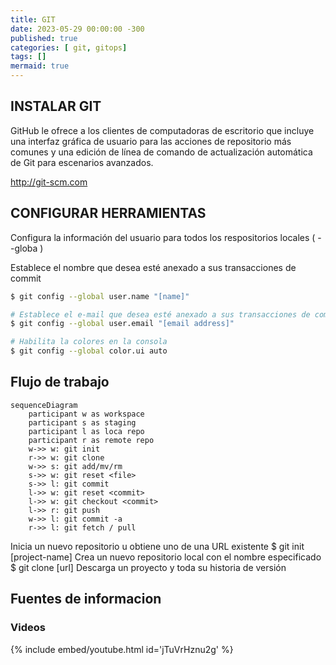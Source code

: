 ```yaml
---
title: GIT
date: 2023-05-29 00:00:00 -300
published: true
categories: [ git, gitops]
tags: []
mermaid: true
---
```


## INSTALAR GIT
GitHub le ofrece a los clientes de computadoras de escritorio que incluye una interfaz gráfica de usuario para las acciones de repositorio más comunes y una edición de línea de comando de actualización automática de Git para escenarios avanzados.

http://git-scm.com


## CONFIGURAR HERRAMIENTAS
Configura la información del usuario para todos los respositorios locales ( --globa )

Establece el nombre que desea esté anexado a sus transacciones de commit

```bash
$ git config --global user.name "[name]"
```
```bash
# Establece el e-mail que desea esté anexado a sus transacciones de commit
$ git config --global user.email "[email address]"
```

```bash
# Habilita la colores en la consola
$ git config --global color.ui auto
```
## Flujo de trabajo

```mermaid
sequenceDiagram
    participant w as workspace
    participant s as staging
    participant l as loca repo
    participant r as remote repo
    w->> w: git init
    r->> w: git clone
    w->> s: git add/mv/rm
    s->> w: git reset <file>
    s->> l: git commit
    l->> w: git reset <commit>
    l->> w: git checkout <commit>
    l->> r: git push
    w->> l: git commit -a
    r->> l: git fetch / pull
```


Inicia un nuevo repositorio u obtiene uno de una URL existente
$ git init [project-name]
Crea un nuevo repositorio local con el nombre especificado
$ git clone [url]
Descarga un proyecto y toda su historia de versión

## Fuentes de informacion
### Videos


{% include embed/youtube.html id='jTuVrHznu2g' %}








